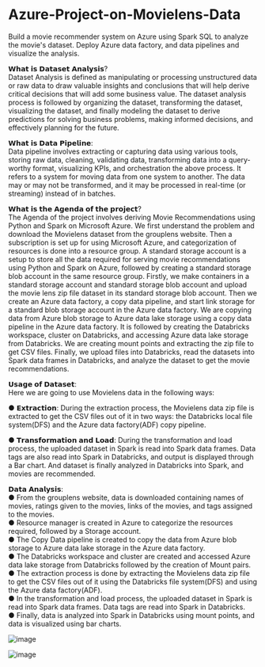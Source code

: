 # Azure-Project-on-Movielens-Data
Build a movie recommender system on Azure using Spark SQL to analyze the movie's dataset. Deploy Azure data factory, and data pipelines and visualize the analysis.  

𝗪𝗵𝗮𝘁 𝗶𝘀 𝗗𝗮𝘁𝗮𝘀𝗲𝘁 𝗔𝗻𝗮𝗹𝘆𝘀𝗶𝘀?  
Dataset Analysis is defined as manipulating or processing unstructured data or raw data to draw valuable insights and conclusions that will help derive critical decisions that will add some business value. The dataset analysis process is followed by organizing the dataset, transforming the dataset, visualizing the dataset, and finally modeling the dataset to derive predictions for solving business problems, making informed decisions, and effectively planning for the future.  

𝗪𝗵𝗮𝘁 𝗶𝘀 𝗗𝗮𝘁𝗮 𝗣𝗶𝗽𝗲𝗹𝗶𝗻𝗲:  
Data pipeline involves extracting or capturing data using various tools, storing raw data, cleaning, validating data, transforming data into a query-worthy format, visualizing KPIs, and orchestration the above process. It refers to a system for moving data from one system to another. The data may or may not be transformed, and it may be processed in real-time (or streaming) instead of in batches.  

𝗪𝗵𝗮𝘁 𝗶𝘀 𝘁𝗵𝗲 𝗔𝗴𝗲𝗻𝗱𝗮 𝗼𝗳 𝘁𝗵𝗲 𝗽𝗿𝗼𝗷𝗲𝗰𝘁?  
The Agenda of the project involves deriving Movie Recommendations using Python and Spark on Microsoft Azure. We first understand the problem and download the Movielens dataset from the grouplens website. Then a subscription is set up for using Microsoft Azure, and categorization of resources is done into a resource group. A standard storage account is a setup to store all the data required for serving movie recommendations using Python and Spark on Azure, followed by creating a standard storage blob account in the same resource group. Firstly, we make containers in a standard storage account and standard storage blob account and upload the movie lens zip file dataset in its standard storage blob account. Then we create an Azure data factory, a copy data pipeline, and start link storage for a standard blob storage account in the Azure data factory. We are copying data from Azure blob storage to Azure data lake storage using a copy data pipeline in the Azure data factory. It is followed by creating the Databricks workspace, cluster on Databricks, and accessing Azure data lake storage from Databricks. We are creating mount points and extracting the zip file to get CSV files. Finally, we upload files into Databricks, read the datasets into Spark data frames in Databricks, and analyze the dataset to get the movie recommendations.  

𝗨𝘀𝗮𝗴𝗲 𝗼𝗳 𝗗𝗮𝘁𝗮𝘀𝗲𝘁:  
Here we are going to use Movielens data in the following ways:  

● 𝗘𝘅𝘁𝗿𝗮𝗰𝘁𝗶𝗼𝗻: During the extraction process, the Movielens data zip file is extracted to get the CSV files out of it in two ways: the Databricks local file system(DFS) and the Azure data factory(ADF) copy pipeline.  

● 𝗧𝗿𝗮𝗻𝘀𝗳𝗼𝗿𝗺𝗮𝘁𝗶𝗼𝗻 𝗮𝗻𝗱 𝗟𝗼𝗮𝗱: During the transformation and load process, the uploaded dataset in Spark is read into Spark data frames. Data tags are also read into Spark in Databricks, and output is displayed through a Bar chart. And dataset is finally analyzed in Databricks into Spark, and movies are recommended.  

𝗗𝗮𝘁𝗮 𝗔𝗻𝗮𝗹𝘆𝘀𝗶𝘀:  
● From the grouplens website, data is downloaded containing names of movies, ratings given to the movies, links of the movies, and tags assigned to the movies.  
● Resource manager is created in Azure to categorize the resources required, followed by a Storage account.  
● The Copy Data pipeline is created to copy the data from Azure blob storage to Azure data lake storage in the Azure data factory.  
● The Databricks workspace and cluster are created and accessed Azure data lake storage from Databricks followed by the creation of Mount pairs.   
● The extraction process is done by extracting the Movielens data zip file to get the CSV files out of it using the Databricks file system(DFS) and using the Azure data factory(ADF).  
● In the transformation and load process, the uploaded dataset in Spark is read into Spark data frames. Data tags are read into Spark in Databricks.  
● Finally, data is analyzed into Spark in Databricks using mount points, and data is visualized using bar charts.  

![image](https://user-images.githubusercontent.com/70576003/199225975-7e7adf67-ec3f-4a4f-ac81-6f6506b238e0.png)  

![image](https://user-images.githubusercontent.com/70576003/199226477-929f75f8-51bd-4fbf-a934-b80783b69708.png)


